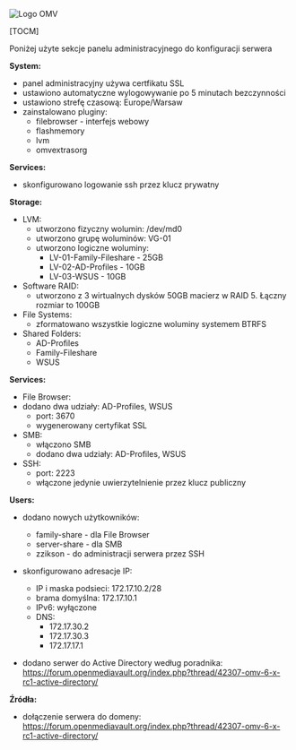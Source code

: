![Logo OMV](https://www.startpage.com/av/proxy-image?piurl=https%3A%2F%2Ftse4.mm.bing.net%2Fth%3Fid%3DOIP.LAq519ktOkV99u5V8x9a0QHaHa%26pid%3DApi&sp=1717255752T8f07759b7070deb51e8736cd61e88a8d6f8b1b6ee1d9766be9f2e9a1096d7abf)

[TOCM]

Poniżej użyte sekcje panelu administracyjnego do konfiguracji serwera

**System:**
- panel administracyjny używa certfikatu SSL
- ustawiono automatyczne wylogowywanie po 5 minutach bezczynności
- ustawiono strefę czasową: Europe/Warsaw
- zainstalowano pluginy:
    - filebrowser - interfejs webowy 
    - flashmemory
    - lvm
    - omvextrasorg

**Services:**
- skonfigurowano logowanie ssh przez klucz prywatny

**Storage:**
- LVM:
    - utworzono fizyczny wolumin: /dev/md0
    - utworzono grupę woluminów: VG-01
    - utworzono logiczne woluminy:
        - LV-01-Family-Fileshare - 25GB
        - LV-02-AD-Profiles - 10GB
        - LV-03-WSUS - 10GB
- Software RAID:
    - utworzono z 3 wirtualnych dysków 50GB macierz w RAID 5. Łączny rozmiar to 100GB
- File Systems:
    - zformatowano wszystkie logiczne woluminy systemem BTRFS
- Shared Folders:
    - AD-Profiles
    - Family-Fileshare
    - WSUS

**Services:**
- File Browser:
- dodano dwa udziały: AD-Profiles, WSUS
    - port: 3670
    - wygenerowany certyfikat SSL
- SMB:
    - włączono SMB 
    - dodano dwa udziały: AD-Profiles, WSUS
- SSH:
    - port: 2223
    - włączone jedynie uwierzytelnienie przez klucz publiczny  

**Users:**
- dodano nowych użytkowników:
    - family-share - dla File Browser
    - server-share - dla SMB
    - zzikson - do administracji serwera przez SSH

- skonfigurowano adresacje IP:
    - IP i maska podsieci: 172.17.10.2/28
    - brama domyślna: 172.17.10.1
    - IPv6: wyłączone
    - DNS:
        - 172.17.30.2 
        - 172.17.30.3 
        - 172.17.17.1 

- dodano serwer do Active Directory według poradnika: https://forum.openmediavault.org/index.php?thread/42307-omv-6-x-rc1-active-directory/


**Źródła:**
- dołączenie serwera do domeny: https://forum.openmediavault.org/index.php?thread/42307-omv-6-x-rc1-active-directory/
